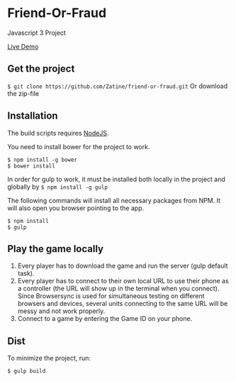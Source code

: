 # Friend-Or-Fraud
Javascript 3 Project

[Live Demo](http://fof.mikaelagrundin.com)

## Get the project
`$ git clone https://github.com/Zatine/friend-or-fraud.git`
Or download the zip-file

## Installation
The build scripts requires [NodeJS](http://nodejs.org).

You need to install bower for the project to work.
```
$ npm install -g bower
$ bower install
```

In order for gulp to work, it must be installed both locally in the project and globally by `$ npm install -g gulp`

The following commands will install all necessary packages from NPM.
It will also open you browser pointing to the app.
```
$ npm install
$ gulp
```

## Play the game locally
1. Every player has to download the game and run the server (gulp default task). 
2. Every player has to connect to their own local URL to use their phone as a controller (the URL will show up in the terminal when you connect). Since Browsersync is used for simultaneous testing on different browsers and devices, several units connecting to the same URL will be messy and not work properly.
3. Connect to a game by entering the Game ID on your phone.
 

## Dist
To minimize the project, run:
```
$ gulp build
```
